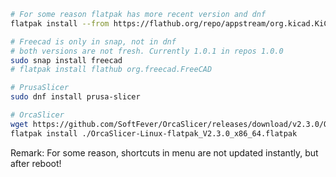 ```bash
# For some reason flatpak has more recent version and dnf
flatpak install --from https://flathub.org/repo/appstream/org.kicad.KiCad.flatpakref

# Freecad is only in snap, not in dnf
# both versions are not fresh. Currently 1.0.1 in repos 1.0.0
sudo snap install freecad
# flatpak install flathub org.freecad.FreeCAD

# PrusaSlicer
sudo dnf install prusa-slicer

# OrcaSlicer
wget https://github.com/SoftFever/OrcaSlicer/releases/download/v2.3.0/OrcaSlicer-Linux-flatpak_V2.3.0_x86_64.flatpak
flatpak install ./OrcaSlicer-Linux-flatpak_V2.3.0_x86_64.flatpak
```

Remark: For some reason, shortcuts in menu are not updated instantly, but after reboot!